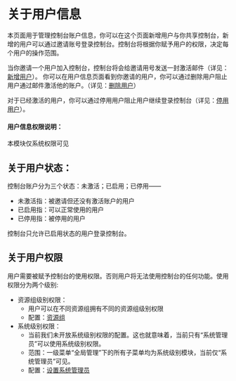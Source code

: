 # 关于用户信息
本页面用于管理控制台账户信息，你可以在这个页面新增用户与你共享控制台，新增的用户可以通过邀请账号登录控制台。控制台将根据你赋予用户的权限，决定每个用户的操作范围。

当你邀请一个用户加入控制台，控制台将会给邀请用号发送一封激活邮件（详见：[新增用户](.\createUser.md)）。
你可以在用户信息页面看到你邀请的用户，你可以通过删除用户阻止用户通过邮件激活他的账户。（详见：[删除用户](.\editUserStatus.md)）

对于已经激活的用户，你可以通过停用用户阻止用户继续登录控制台（详见：[停用用户](.\editUserStatus.md)）。



#### 用户信息权限说明：

本模块仅系统权限可见
<!-- 查看用户：包含用户信息菜单的查看权限，用户信息页面列表的查看查询权限
新增用户:  包含用户管理页面新增用户功能权限
编辑用户：包含用户管理页面列表编辑用户，单个/批量停用用户，单个/批量启用用户功能权限
删除用户：包含用户管理页面单个/批量删除用户功能权限
分配角色:  包含用户管理页面编辑角色功能权限，该权限需要和角色管理-查看角色权限搭配勾选使用，只勾选此权限则无法绑定角色。 -->

## 关于用户状态：
控制台账户分为三个状态：未激活；已启用；已停用——

- 未激活指：被邀请但还没有激活账户的用户
- 已启用指：可以正常使用的用户
- 已停用指：被停用的用户

控制台只允许已启用状态的用户登录控制台。

## 关于用户权限
用户需要被赋予控制台的使用权限。否则用户将无法使用控制台的任何功能。使用权限分为两个级别:
- 资源组级别权限：
  - 用户可以在不同资源组拥有不同的资源组级别权限
  - 配置：[资源组]()
- 系统级别权限：
  - 当前我们未开放系统级别权限的配置。这也就意味着，当前只有“系统管理员”可以使用系统级别权限。
  - 范围：一级菜单“全局管理”下的所有子菜单均为系统级别模块，当前仅“系统管理员”可见。
  - 配置：[设置系统管理员](./createUser.md)




